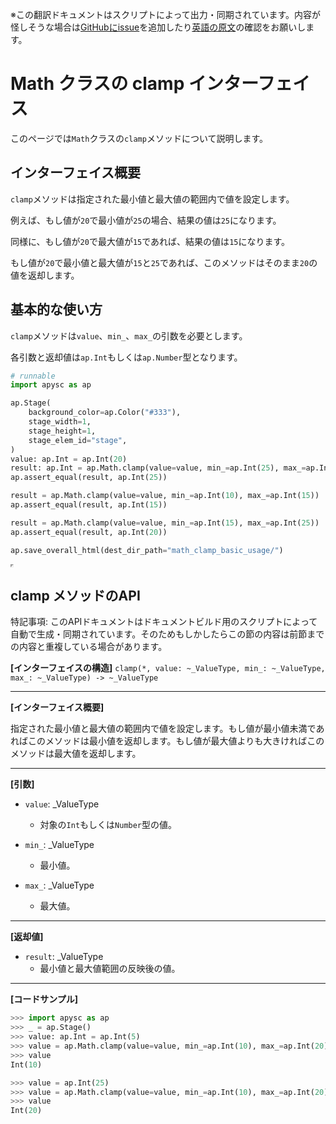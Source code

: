 <span class="inconspicuous-txt">※この翻訳ドキュメントはスクリプトによって出力・同期されています。内容が怪しそうな場合は<a href="https://github.com/simon-ritchie/apysc/issues" target="_blank">GitHubにissue</a>を追加したり[英語の原文](https://simon-ritchie.github.io/apysc/en/math_clamp.html)の確認をお願いします。</span>

# Math クラスの clamp インターフェイス

このページでは`Math`クラスの`clamp`メソッドについて説明します。

## インターフェイス概要

`clamp`メソッドは指定された最小値と最大値の範囲内で値を設定します。

例えば、もし値が`20`で最小値が`25`の場合、結果の値は`25`になります。

同様に、もし値が`20`で最大値が`15`であれば、結果の値は`15`になります。

もし値が`20`で最小値と最大値が`15`と`25`であれば、このメソッドはそのまま`20`の値を返却します。

## 基本的な使い方

`clamp`メソッドは`value`、`min_`、`max_`の引数を必要とします。

各引数と返却値は`ap.Int`もしくは`ap.Number`型となります。

```py
# runnable
import apysc as ap

ap.Stage(
    background_color=ap.Color("#333"),
    stage_width=1,
    stage_height=1,
    stage_elem_id="stage",
)
value: ap.Int = ap.Int(20)
result: ap.Int = ap.Math.clamp(value=value, min_=ap.Int(25), max_=ap.Int(50))
ap.assert_equal(result, ap.Int(25))

result = ap.Math.clamp(value=value, min_=ap.Int(10), max_=ap.Int(15))
ap.assert_equal(result, ap.Int(15))

result = ap.Math.clamp(value=value, min_=ap.Int(15), max_=ap.Int(25))
ap.assert_equal(result, ap.Int(20))

ap.save_overall_html(dest_dir_path="math_clamp_basic_usage/")
```

<iframe src="static/math_clamp_basic_usage/index.html" width="1" height="1"></iframe>

## clamp メソッドのAPI

<span class="inconspicuous-txt">特記事項: このAPIドキュメントはドキュメントビルド用のスクリプトによって自動で生成・同期されています。そのためもしかしたらこの節の内容は前節までの内容と重複している場合があります。</span>

**[インターフェイスの構造]** `clamp(*, value: ~_ValueType, min_: ~_ValueType, max_: ~_ValueType) -> ~_ValueType`<hr>

**[インターフェイス概要]**

指定された最小値と最大値の範囲内で値を設定します。もし値が最小値未満であればこのメソッドは最小値を返却します。もし値が最大値よりも大きければこのメソッドは最大値を返却します。<hr>

**[引数]**

- `value`: _ValueType
  - 対象の`Int`もしくは`Number`型の値。

- `min_`: _ValueType
  - 最小値。

- `max_`: _ValueType
  - 最大値。

<hr>

**[返却値]**

- `result`: _ValueType
  - 最小値と最大値範囲の反映後の値。

<hr>

**[コードサンプル]**

```py
>>> import apysc as ap
>>> _ = ap.Stage()
>>> value: ap.Int = ap.Int(5)
>>> value = ap.Math.clamp(value=value, min_=ap.Int(10), max_=ap.Int(20))
>>> value
Int(10)

>>> value = ap.Int(25)
>>> value = ap.Math.clamp(value=value, min_=ap.Int(10), max_=ap.Int(20))
>>> value
Int(20)
```